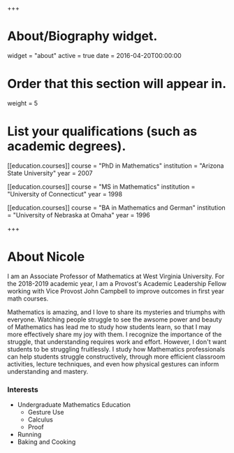 +++
# About/Biography widget.
widget = "about"
active = true
date = 2016-04-20T00:00:00

# Order that this section will appear in.
weight = 5


# List your qualifications (such as academic degrees).
[[education.courses]]
  course = "PhD in Mathematics"
  institution = "Arizona State University"
  year = 2007

[[education.courses]]
  course = "MS in Mathematics"
  institution = "University of Connecticut"
  year = 1998

[[education.courses]]
  course = "BA in Mathematics and German"
  institution = "University of Nebraska at Omaha"
  year = 1996

+++

# About Nicole

I am an Associate Professor of Mathematics at West Virginia University. For the 2018-2019 academic year, I am a Provost's Academic Leadership Fellow working with Vice Provost John Campbell to improve outcomes in first year math courses.
<p>Mathematics is amazing, and I love to share its mysteries and triumphs with everyone. Watching people struggle to see the awsome power and beauty of Mathematics has lead me to study how students learn, so that I may more effectively share my joy with them. I recognize the importance of the struggle, that understanding requires work and effort. However, I don't want students to be struggling fruitlessly. I study how Mathematics professionals can help students struggle constructively, through more efficient classroom activities, lecture techniques, and even how physical gestures can inform understanding and mastery.
</p>

### Interests
* Undergraduate Mathematics Education
  * Gesture Use
  * Calculus
  * Proof
* Running
* Baking and Cooking
